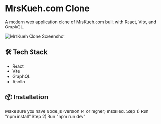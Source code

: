 # MrsKueh.com Clone

A modern web application clone of MrsKueh.com built with React, Vite, and GraphQL.

![MrsKueh Clone Screenshot](https://github.com/user-attachments/assets/fb809471-f846-4807-ad04-39aa6cc222af)

## 🛠️ Tech Stack

- React
- Vite
- GraphQL
- Apollo

## 📦 Installation

Make sure you have Node.js (version 14 or higher) installed.
Step 1) Run "npm install"
Step 2) Run "npm run dev"

